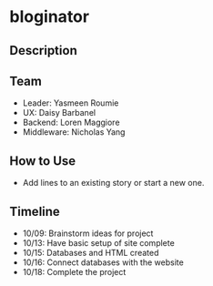 # bloginator

## Description

## Team
* Leader: Yasmeen Roumie
* UX: Daisy Barbanel
* Backend: Loren Maggiore 
* Middleware: Nicholas Yang

## How to Use
* Add lines to an existing story or start a new one.

## Timeline
* 10/09: Brainstorm ideas for project
* 10/13: Have basic setup of site complete
* 10/15: Databases and HTML created
* 10/16: Connect databases with the website
* 10/18: Complete the project

